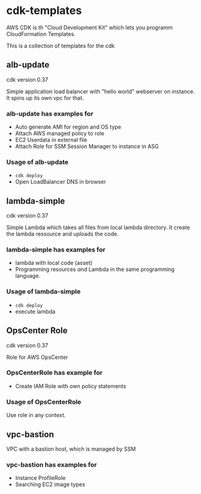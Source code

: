 # cdk-templates

AWS CDK is th "Cloud Development Kit" which lets you programm CloudFormation Templates.

This is a collection of templates for the cdk

## alb-update

cdk version 0.37

Simple application load balancer with "hello world" webserver on instance. It spins up its own vpc for that.

### alb-update has examples for

- Auto generate AMI for region and OS type
- Attach AWS managed policy to role
- EC2 Userdata in external file
- Attach Role for SSM Session Manager to instance in ASG

### Usage of alb-update

- `cdk deploy`
- Open LoadBalancer DNS in browser

## lambda-simple

cdk version 0.37

Simple Lambda which takes all files from local lambda directory. It create the lambda ressource and uploads the code.

### lambda-simple has examples for

- lambda with local code (asset)
- Programming resources *and* Lambda in the same programming language.

### Usage of lambda-simple

- `cdk deploy`
- execute lambda

## OpsCenter Role

cdk version 0.37

Role for AWS OpsCenter

### OpsCenterRole has example for

- Create IAM Role with own policy statements

### Usage of OpsCenterRole

Use role in any context.

## vpc-bastion

VPC with a bastion host, which is managed by SSM

### vpc-bastion has examples for

- Instance ProfileRole
- Searching EC2 image types
